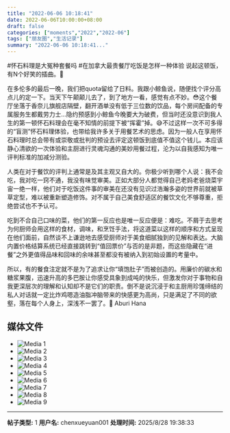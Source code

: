 ```yaml
---
title: "2022-06-06 10:18:41"
date: 2022-06-06T10:00:00+08:00
draft: false
categories: ["moments","2022","2022-06"]
tags: ["朋友圈","生活记录"]
summary: "2022-06-06 10:18:41..."
---
```


#怀石料理是大冤种套餐吗
​#在加拿大最贵餐厅吃饭是怎样一种体验
​
​说起这顿饭，有N个好笑的插曲。🤭

在多伦多的最后一晚，我们把quota留给了日料。我跟小鲸鱼说，随便找个评分高点儿的定一下。当天下午颠颠儿去了，到了地方一看，感觉有点不妙。😳
​
这个餐厅​坐落于香奈儿旗舰店隔壁，翻开酒单没有低于三位数的饮品，每个房间配备的专属服务生都戴劳力士…隐约预感到小鲸鱼今晚要大为破费，但当时还没意识到我人生的第一顿怀石料理会在毫不知情的前提下被“挥霍”掉。😅
​
不过这样一次不可多得的“盲测”怀石料理体验，也带给我许多关于用餐艺术的思虑。因为一般人在享用怀石料理时总会带有或崇敬或批判的预设去评定这顿饭到底值不值这个钱儿。本应该静心清欲的一次体验和主厨进行灵魂沟通的美妙用餐过程，沦为以自我感知为唯一评判标准的加减分测验。

人类在对于餐饮的评判上通常是及其主观又自大的。你极少听到哪个人说：我不会吃，我对吃一窍不通，我没有味觉审美。正如大部分人都觉得自己老妈老爸烧菜宇宙一绝一样，他们对于吃饭这件事的审美在还没有见识过浩瀚多姿的世界前就被草草定型，难以被重新塑造修饰。对不属于自己美食舒适区的餐饮文化不够尊重，拒绝尝试也不予认可。

吃到不合自己口味的菜，他们的第一反应也是唯一反应便是：难吃。不屑于去思考为何厨师会用这样的食材，调味，和烹饪手法，将这道菜以这样的顺序和方式呈现在他们面前，自然谈不上谦逊地去感受厨师对于美食细腻独到的见解和表达。大脑内置价格结算系统已经直接跳转到“值回票价”与否的是非题，而这些隐藏在“进餐”之外更值得品味和回味的余味甚至都没有被纳入到初始设置的考量中。

所以，有的餐食注定就不是为了追求让你“填饱肚子”而被创造的。用廉价的碳水和糖浆果腹，迅速升高的多巴胺让你感受具象到成吨的快乐，但激发你对于事物和自我更深层次的理解和认知却不是它们的职责。倒不是说沉浸于和主厨用珍馐缔结的私人对话就一定比炸鸡嗯造油脂冲脑带来的快感更为高尚，只是满足了不同的欲壑，落在每个人身上，深浅不一罢了。
​
​📍 Aburi Hana

## 媒体文件

- ![Media 1](/Moments/photos/2022-06-06/202206061018410.jpg)
- ![Media 2](/Moments/photos/2022-06-06/202206061018411.jpg)
- ![Media 3](/Moments/photos/2022-06-06/202206061018412.jpg)
- ![Media 4](/Moments/photos/2022-06-06/202206061018413.jpg)
- ![Media 5](/Moments/photos/2022-06-06/202206061018414.jpg)
- ![Media 6](/Moments/photos/2022-06-06/202206061018415.jpg)
- ![Media 7](/Moments/photos/2022-06-06/202206061018416.jpg)
- ![Media 8](/Moments/photos/2022-06-06/202206061018417.jpg)
- ![Media 9](/Moments/photos/2022-06-06/202206061018418.jpg)

---

**帖子类型:** 1
**用户名:** chenxueyuan001
**处理时间:** 2025/8/28 19:38:33